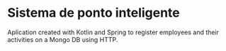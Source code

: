 # Sistema de ponto inteligente

Aplication created with Kotlin and Spring to register employees and their activities on a Mongo DB using HTTP.
